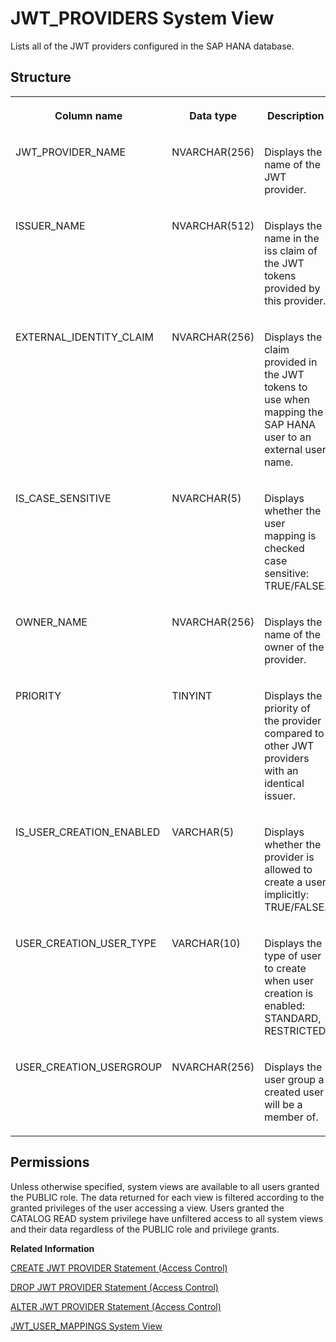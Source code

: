 <!-- loio3df748d60e4343cb9937bdc76107def7 -->

# JWT\_PROVIDERS System View

Lists all of the JWT providers configured in the SAP HANA database.



<a name="loio3df748d60e4343cb9937bdc76107def7__section_y5v_3sd_rhb"/>

## Structure


<table>
<tr>
<th valign="top">

Column name

</th>
<th valign="top">

Data type

</th>
<th valign="top">

Description

</th>
</tr>
<tr>
<td valign="top">

JWT\_PROVIDER\_NAME

</td>
<td valign="top">

NVARCHAR\(256\)

</td>
<td valign="top">

Displays the name of the JWT provider.

</td>
</tr>
<tr>
<td valign="top">

ISSUER\_NAME

</td>
<td valign="top">

NVARCHAR\(512\)

</td>
<td valign="top">

Displays the name in the iss claim of the JWT tokens provided by this provider.

</td>
</tr>
<tr>
<td valign="top">

EXTERNAL\_IDENTITY\_CLAIM

</td>
<td valign="top">

NVARCHAR\(256\)

</td>
<td valign="top">

Displays the claim provided in the JWT tokens to use when mapping the SAP HANA user to an external user name.

</td>
</tr>
<tr>
<td valign="top">

IS\_CASE\_SENSITIVE

</td>
<td valign="top">

NVARCHAR\(5\)

</td>
<td valign="top">

Displays whether the user mapping is checked case sensitive: TRUE/FALSE.

</td>
</tr>
<tr>
<td valign="top">

OWNER\_NAME

</td>
<td valign="top">

NVARCHAR\(256\)

</td>
<td valign="top">

Displays the name of the owner of the provider.

</td>
</tr>
<tr>
<td valign="top">

PRIORITY

</td>
<td valign="top">

TINYINT

</td>
<td valign="top">

Displays the priority of the provider compared to other JWT providers with an identical issuer.

</td>
</tr>
<tr>
<td valign="top">

IS\_USER\_CREATION\_ENABLED

</td>
<td valign="top">

VARCHAR\(5\)

</td>
<td valign="top">

Displays whether the provider is allowed to create a user implicitly: TRUE/FALSE.

</td>
</tr>
<tr>
<td valign="top">

USER\_CREATION\_USER\_TYPE

</td>
<td valign="top">

VARCHAR\(10\)

</td>
<td valign="top">

Displays the type of user to create when user creation is enabled: STANDARD, RESTRICTED

</td>
</tr>
<tr>
<td valign="top">

USER\_CREATION\_USERGROUP

</td>
<td valign="top">

NVARCHAR\(256\)

</td>
<td valign="top">

Displays the user group a created user will be a member of.

</td>
</tr>
</table>



<a name="loio3df748d60e4343cb9937bdc76107def7__section_snq_grb_dzb"/>

## Permissions

Unless otherwise specified, system views are available to all users granted the PUBLIC role. The data returned for each view is filtered according to the granted privileges of the user accessing a view. Users granted the CATALOG READ system privilege have unfiltered access to all system views and their data regardless of the PUBLIC role and privilege grants.

**Related Information**  


[CREATE JWT PROVIDER Statement \(Access Control\)](../../010-SQL-Reference/012-SQL-Statements/create-jwt-provider-statement-access-control-bfe3daf.md "Defines a JWT provider in the SAP HANA database.")

[DROP JWT PROVIDER Statement \(Access Control\)](../../010-SQL-Reference/012-SQL-Statements/drop-jwt-provider-statement-access-control-e3caf68.md "Drops a JWT provider in the SAP HANA database.")

[ALTER JWT PROVIDER Statement \(Access Control\)](../../010-SQL-Reference/012-SQL-Statements/alter-jwt-provider-statement-access-control-61863f6.md "Alters a JWT provider in the SAP HANA database.")

[JWT\_USER\_MAPPINGS System View](jwt-user-mappings-system-view-49f380b.md "Lists all of the user-JWT mappings configured in the SAP HANA database.")

